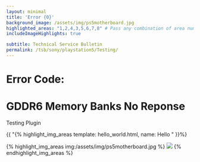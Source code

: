 ```yaml
---
layout: minimal
title: 'Error {0}'
background_image: /assets/img/ps5motherboard.jpg
highlighted_areas: "1,2,4,3,5,6,7,8" # Pass any combination of area numbers separated by 
includeImageHighlights: true

subtitle: Technical Service Bulletin
permalink: /tsb/sony/playstation5/Testing/
---
```


# Error Code: 

# GDDR6 Memory Banks No Reponse

Testing Plugin

{{ "{% highlight_img_areas template: hello_world.html, name: Hello " }}%}

{% highlight_img_areas img:/assets/img/ps5motherboard.jpg %}
    <img src="{{ image }}" />
{% endhighlight_img_areas %}


```highlight_img_areas

```



